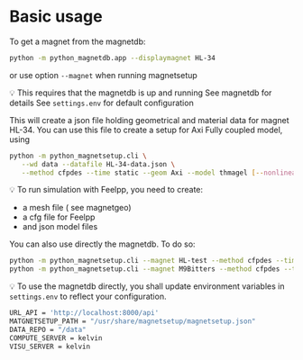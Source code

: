 # Basic usage

To get a magnet from the magnetdb:

```bash
python -m python_magnetdb.app --displaymagnet HL-34
```

or use option `--magnet` when running magnetsetup


:bulb: This requires that the magnetdb is up and running
See magnetdb for details
See `settings.env` for default configuration


This will create a json file holding geometrical and material data for  magnet HL-34.
You can use this file to create a setup for Axi Fully coupled model, using

```bash
python -m python_magnetsetup.cli \
   --wd data --datafile HL-34-data.json \
   --method cfpdes --time static --geom Axi --model thmagel [--nonlinear] --cooling mean
```


:bulb: To run simulation with Feelpp, you need to create:

* a mesh file ( see magnetgeo)
* a cfg file for Feelpp
* and json model files



You can also use directly the magnetdb. To do so:

```bash
python -m python_magnetsetup.cli --magnet HL-test --method cfpdes --time static --geom Axi --model thmagel  --cooling mean
python -m python_magnetsetup.cli --magnet M9Bitters --method cfpdes --time static --geom Axi --model thmagel  --cooling mean
```


:bulb: To use the magnetdb directly, you shall update environment variables in `settings.env` to reflect your configuration.

```bash
URL_API = 'http://localhost:8000/api'
MATGNETSETUP_PATH = "/usr/share/magnetsetup/magnetsetup.json"
DATA_REPO = "/data"
COMPUTE_SERVER = kelvin
VISU_SERVER = kelvin
```


